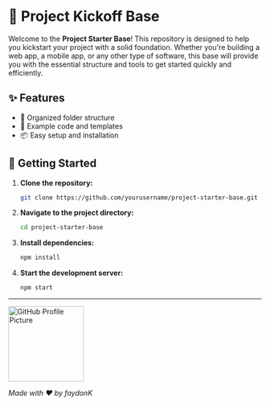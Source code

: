# 🚀 Project Kickoff Base

Welcome to the **Project Starter Base**! This repository is designed to help you kickstart your project with a solid foundation. Whether you're building a web app, a mobile app, or any other type of software, this base will provide you with the essential structure and tools to get started quickly and efficiently.

## ✨ Features

- 📁 Organized folder structure
- 📜 Example code and templates
- 📦 Easy setup and installation

## 🚀 Getting Started

1. **Clone the repository:**
    ```bash
    git clone https://github.com/yourusername/project-starter-base.git
    ```
2. **Navigate to the project directory:**
    ```bash
    cd project-starter-base
    ```
3. **Install dependencies:**
    ```bash
    npm install
    ```
4. **Start the development server:**
    ```bash
    npm start
    ```
---

<img src="https://faydonk.fr/media/img/pfp-github.png" alt="GitHub Profile Picture" width="150">

*Made with ❤ by faydonK*
